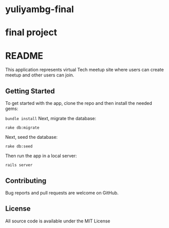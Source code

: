 # yuliyambg-final
final project
=======
# README

This application represents virtual Tech meetup site where users can create meetup and other users can join.

## Getting Started
To get started with the app, clone the repo and then install the needed gems:

`bundle install`
Next, migrate the database:

`rake db:migrate`

Next, seed the database:

`rake db:seed`

Then run the app in a local server:

`rails server`

## Contributing

Bug reports and pull requests are welcome on GitHub.

## License

All source code is available under the MIT License
